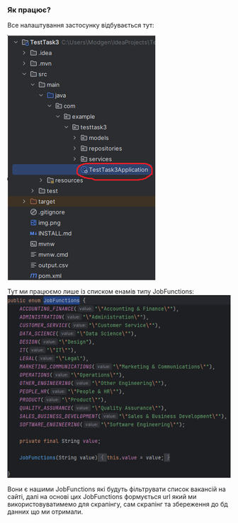 ### Як працює?

Все налаштування застосунку відбувається тут:

![img_1.png](img_1.png)

Тут ми працюємо лише із списком енамів типу JobFunctions:
![img_2.png](img_2.png)

Вони є нашими JobFunctions які будуть фільтрувати список вакансій на сайті, далі на основі цих JobFunctions формується url який ми використовуватимемо для скрапінгу, сам скрапінг та збереження до бд данних що ми отримали.
